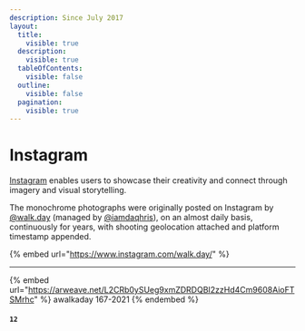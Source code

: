 ```yaml
---
description: Since July 2017
layout:
  title:
    visible: true
  description:
    visible: true
  tableOfContents:
    visible: false
  outline:
    visible: false
  pagination:
    visible: true
---
```


# Instagram

[Instagram](https://instagram.com/) enables users to showcase their creativity and connect through imagery and visual storytelling.&#x20;

The monochrome photographs were originally posted on Instagram by [@walk.day](https://www.instagram.com/walk.day/) (managed by [@iamdaqhris](https://www.instagram.com/iamdaqhris/)), on an almost daily basis, continuously for years, with shooting geolocation attached and platform timestamp appended.

{% embed url="https://www.instagram.com/walk.day/" %}

***

{% embed url="https://arweave.net/L2CRb0ySUeg9xmZDRDQBI2zzHd4Cm9608AioFTSMrhc" %}
awalkaday 167-2021
{% endembed %}

#### `12`
